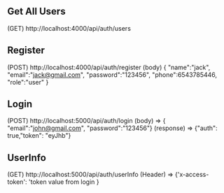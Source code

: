 ## Get All Users

(GET) http://localhost:4000/api/auth/users

## Register

(POST) http://localhost:4000/api/auth/register
(body)
{
"name":"jack",
"email":"jack@gmail.com",
"password":"123456",
"phone":6543785446,
"role":"user"
}

## Login

(POST) http://localhost:5000/api/auth/login
(body) => { "email":"john@gmail.com", "password":"123456"}
(response) => {"auth": true,"token": "eyJhb"}

## UserInfo

(GET) http://localhost:5000/api/auth/userInfo
(Header) => {'x-access-token': 'token value from login }
